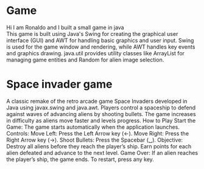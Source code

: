 # Game
Hi I am Ronaldo and I built a small game in java <br>
This game is built using Java's Swing for creating the graphical user interface (GUI) and AWT for handling basic graphics and user input. Swing is used for the game window and rendering, while AWT handles key events and graphics drawing. java.util provides utility classes like ArrayList for managing game entities and Random for alien image selection.
# Space invader game
A classic remake of the retro arcade game Space Invaders developed in Java using javax.swing and java.awt. Players control a spaceship to defend against waves of advancing aliens by shooting bullets. The game increases in difficulty as aliens move faster and levels progress.
How to Play
Start the Game:
The game starts automatically when the application launches.
Controls:
Move Left: Press the Left Arrow key (←).
Move Right: Press the Right Arrow key (→).
Shoot Bullets: Press the Spacebar (␣).
Objective:
Destroy all aliens before they reach the player’s ship.
Earn points for each alien defeated and advance to the next level.
Game Over:
If an alien reaches the player’s ship, the game ends.
To restart, press any key.
